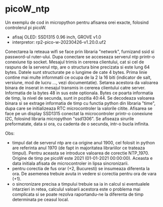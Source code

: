 # picoW_ntp
 
Un exemplu de cod in micropython pentru afisarea orei exacte, folosind controlerul pi picoW.
- afisaj OLED: SSD1315 0.96 inch, GROVE v1.0
- interpretor: rp2-pico-w-20230426-v1.20.0.uf2

Conectarea la reteaua wifi se face prin libraria "network", furnizand ssid si password-ul ruter-ului.
Dupa conectare se acceseaza serverul ntp printr-o conexiune tip socket. Mesajul trimis in cererea clientului, cat si cel de raspuns de la serverul ntp, are o structura bine precizata si este lung 64 bytes. Datele sunt structurate pe o lungime de cate 4 bytes. Prima linie contine mai multe infornmatii ce ocupa de la 2 la 16 biti (indicator de salt, versiune, mod de lucru ..., vezi documentatie). Setarea acestora da valoarea binara de inserat in mesajul transmis in cererea clientului catre server. Informatia de la bytes 48 in sus este optionala. Bytes ce poarta informatia de timp, la nivel de secunda, sunt in pozitia 40:44. Se decodeaza valoarea binara si se extrage informatia de timp cu functia python din libraria "time", dupa care se initializeaza RTC microcontroler la valorile citite.
Afisarea se face pe un display SSD1315 conectat la microcontroler printr-o conexiune I2C, folosind libraria micropython "ssd1306".
Se afiseaza sirurile preformatate, data si ora, cu cadenta de o secunda, intr-o bucla infinita.

Obs:
- timpul dat de serverul ntp are ca origine anul 1900, cel folosit in python are referinta anul 1970 (de fapt in majoritatea librariilor ce
trateaza timpul). Pentru aceasta se introduce valoarea de corectie NTP_1970. Origine de timp pe picoW este 2021 (01-01-2021 00:00:00). Aceasta e data initiala afisata de microcontroler in lipsa sincronizarii.
- pentru corectia de fus orar (+2, Bucuresti) se insumeaza diferenta la ora. De asemenea trebuie avuta in vedere si corectia pentru ora de vara (+1).
- o sincronizare precisa a timpului trebuie sa ia in calcul si eventualele intarzieri in retea, calculul valoarii acestora este o problema mai complicata si se poate rezolva raportandu-ne la diferenta de timp determinata pe ceasul local.
